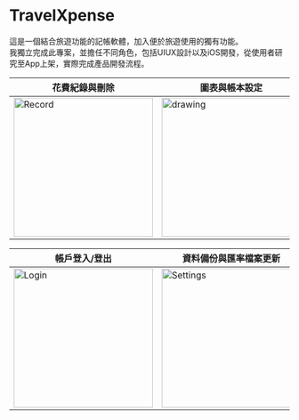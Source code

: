 # TravelXpense

這是一個結合旅遊功能的記帳軟體，加入便於旅遊使用的獨有功能。<br/>我獨立完成此專案，並擔任不同角色，包括UIUX設計以及iOS開發，從使用者研究至App上架，實際完成產品開發流程。


| 花費紀錄與刪除 | 圖表與帳本設定 |
| --- | --- |
| <img src="/Demo/Record.gif" alt="Record" width="250"/> | <img src="/Demo/Chart.gif" alt="drawing" width="250"/>

 帳戶登入/登出 | 資料備份與匯率檔案更新 |
| --- | --- |
| <img src="/Demo/Login.gif" alt="Login" width="250"/> | <img src="/Demo/Settings.gif" alt="Settings" width="250"/>
